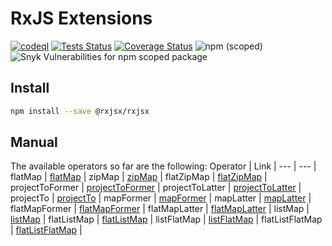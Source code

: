 # RxJS Extensions
[![codeql](https://github.com/rxjsx/rxjsx/actions/workflows/codeql-analysis.yml/badge.svg)](https://github.com/rxjsx/rxjsx/actions/workflows/codeql-analysis.yml)
[![Tests Status](https://github.com/rxjsx/rxjsx/actions/workflows/node.yml/badge.svg)](https://github.com/rxjsx/rxjsx/actions/workflows/node.yml)
[![Coverage Status](https://coveralls.io/repos/github/rxjsx/rxjsx/badge.svg?branch=aerabi/add-coverage)](https://coveralls.io/github/rxjsx/rxjsx?branch=aerabi/add-coverage)
![npm (scoped)](https://img.shields.io/npm/v/@rxjsx/rxjsx)
![Snyk Vulnerabilities for npm scoped package](https://img.shields.io/snyk/vulnerabilities/npm/@rxjsx/rxjsx)

## Install
```bash
npm install --save @rxjsx/rxjsx
```

## Manual

The available operators so far are the following:
Operator | Link |
--- | --- |
flatMap | [flatMap](https://github.com/rxjsx/rxjsx/tree/master/docs/operators#flatmap) |
zipMap | [zipMap](https://github.com/rxjsx/rxjsx/tree/master/docs/operators#zipmap) |
flatZipMap | [flatZipMap](https://github.com/rxjsx/rxjsx/tree/master/docs/operators#flatzipmap) |
projectToFormer | [projectToFormer](https://github.com/rxjsx/rxjsx/tree/master/docs/operators#projecttoformer) |
projectToLatter | [projectToLatter](https://github.com/rxjsx/rxjsx/tree/master/docs/operators#projecttolatter) |
projectTo | [projectTo](https://github.com/rxjsx/rxjsx/tree/master/docs/operators#projectto) |
mapFormer | [mapFormer](https://github.com/rxjsx/rxjsx/tree/master/docs/operators#mapformer) |
mapLatter |  [mapLatter](https://github.com/rxjsx/rxjsx/tree/master/docs/operators#maplatter) |
flatMapFormer | [flatMapFormer](https://github.com/rxjsx/rxjsx/tree/master/docs/operators#flatmapformer) |
flatMapLatter |  [flatMapLatter](https://github.com/rxjsx/rxjsx/tree/master/docs/operators#flatmaplatter) |
listMap | [listMap](https://github.com/rxjsx/rxjsx/tree/master/docs/operators#listmap) |
flatListMap | [flatListMap](https://github.com/rxjsx/rxjsx/tree/master/docs/operators#flatlistmap) |
listFlatMap | [listFlatMap](https://github.com/rxjsx/rxjsx/tree/master/docs/operators#listflatmap) |
flatListFlatMap |  [flatListFlatMap](https://github.com/rxjsx/rxjsx/tree/master/docs/operators#flatlistflatmap) |
